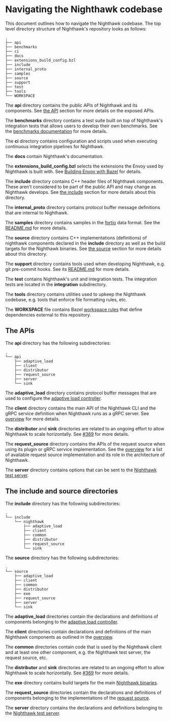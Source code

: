 # Navigating the Nighthawk codebase

This document outlines how to navigate the Nighthawk codebase. The top level
directory structure of Nighthawk's repository looks as follows:

```
.
├── api
├── benchmarks
├── ci
├── docs
├── extensions_build_config.bzl
├── include
├── internal_proto
├── samples
├── source
├── support
├── test
├── tools
└── WORKSPACE
```

The **api** directory contains the public APIs of Nighthawk and its components.
See [the API](#the-apis) section for more details on the exposed APIs.

The **benchmarks** directory contains a test suite built on top of Nighthawk's
integration tests that allows users to develop their own benchmarks. See the
[benchmarks documentation](../../benchmarks/README.md) for more details.

The **ci** directory contains configuration and scripts used when executing
continuous integration pipelines for Nighthawk.

The **docs** contain Nighthawk's documentation.

The **extensions_build_config.bzl** selects the extensions the Envoy used by
Nighthawk is built with. See [Building Envoy with
Bazel](https://github.com/envoyproxy/envoy/blob/main/bazel/README.md) for
details.

The **include** directory contains C++ header files of Nighthawk components.
These aren't considered to be part of the public API and may change as
Nighthawk  develops. See [the include](#the-include-and-source-directories)
section for more details about this directory.

The **internal_proto** directory contains protocol buffer message definitions
that are internal to Nighthawk.

The **samples** directory contains samples in the
[fortio](https://github.com/fortio/fortio#report-only-ui) data format. See the
[README.md](../../README.md#visualizing-the-output-of-a-benchmark) for more
details.

The **source** directory contains C++ implementations (definitions) of
nighthawk components declared in the **include** directory as well as the build
targets for the Nighthawk binaries. See [the
source](#the-include-and-source-directories) section for more details about
this directory.

The **support** directory contains tools used when developing Nighthawk, e.g.
git pre-commit hooks. See its [README.md](../../support/README.md) for more
details.

The **test** contains Nighthawk's unit and integration tests. The integration
tests are located in the **integration** subdirectory.

The **tools** directory contains utilities used to upkeep the Nighthawk
codebase, e.g. tools that enforce file formatting rules, etc.

The **WORKSPACE** file contains Bazel [workspace
rules](https://docs.bazel.build/versions/main/be/workspace.html) that define
dependencies external to this repository.

## The APIs

The **api** directory has the following subdirectories:

```
.
└── api
    ├── adaptive_load
    ├── client
    ├── distributor
    ├── request_source
    ├── server
    └── sink
```

The **adaptive_load** directory contains protocol buffer messages that are used
to configure the [adaptive load controller](adaptive_load_controller.md).

The **client** directory contains the main API of the Nighthawk CLI and the
gRPC service definition when Nighthawk runs as a gRPC server. See
[overview](overview.md) for more details.

The **distributor** and **sink** directories are related to an ongoing effort
to allow Nighthawk to scale horizontally. See
[#369](https://github.com/envoyproxy/nighthawk/issues/369) for more details.

The **request_source** directory contains the APIs of the request source when
using its plugin or gRPC service implementation. See the
[overview](overview.md#requestsource) for a list of available request source
implementation and its role in the architecture of Nighthawk.

The **server** directory contains options that can be sent to the [Nighthawk
test server](overview.md#nighthawk_test_server).

## The include and source directories

The **include** directory has the following subdirectories:

```
.
└── include
    └── nighthawk
        ├── adaptive_load
        ├── client
        ├── common
        ├── distributor
        ├── request_source
        └── sink
```

The **source** directory has the following subdirectories:

```
.
└── source
    ├── adaptive_load
    ├── client
    ├── common
    ├── distributor
    ├── exe
    ├── request_source
    ├── server
    └── sink
```
The **adaptive_load** directories contain the declarations and definitions of
components belonging to the [adaptive load
controller](adaptive_load_controller.md).

The **client** directories contain declarations and definitions of the main
Nighthawk components as outlined in the [overview](overview.md).

The **common** directories contain code that is used by the Nighthawk client
and at least one other component, e.g. the Nighthawk test server, the request
source, etc.

The **distributor** and **sink** directories are related to an ongoing effort
to allow Nighthawk to scale horizontally. See
[#369](https://github.com/envoyproxy/nighthawk/issues/369) for more details.

The **exe** directory contains build targets for the main [Nighthawk
binaries](overview.md#nighthawk-binaries).

The **request_source** directories contain the declarations and definitions of
components belonging to the implementations of the [request
source](overview.md#requestsource).

The **server** directory contains the declarations and definitions belonging to
the [Nighthawk test server](overview.md#nighthawk_test_server).
